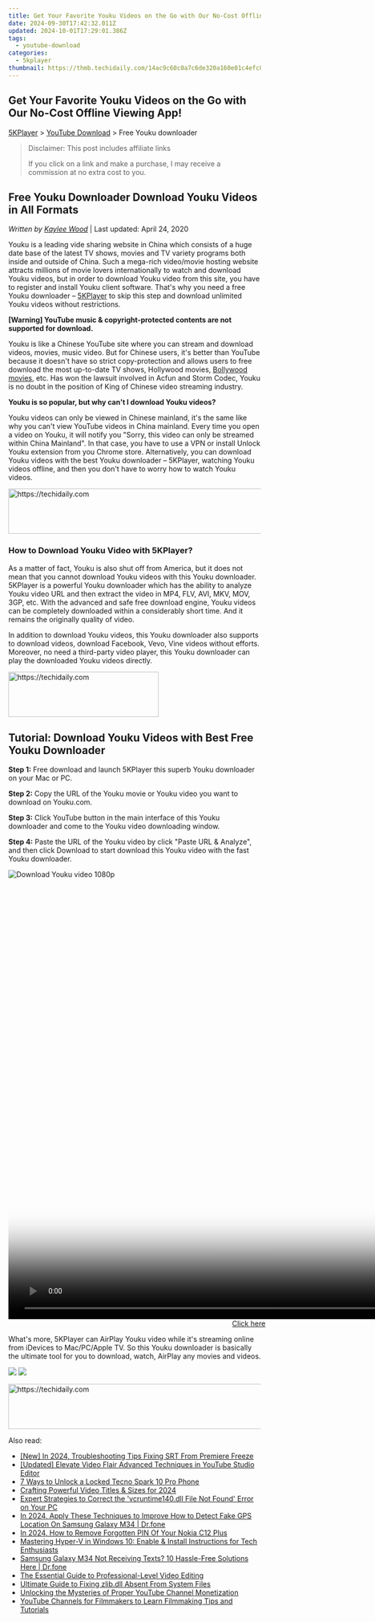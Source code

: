 ```yaml
---
title: Get Your Favorite Youku Videos on the Go with Our No-Cost Offline Viewing App!
date: 2024-09-30T17:42:32.011Z
updated: 2024-10-01T17:29:01.386Z
tags:
  - youtube-download
categories:
  - 5kplayer
thumbnail: https://thmb.techidaily.com/14ac9c60c0a7c6de320a160e01c4efc88f6a5375e7f1f2f22a50af90ed0a0cd5.jpg
---
```


## Get Your Favorite Youku Videos on the Go with Our No-Cost Offline Viewing App!

[5KPlayer](https://tools.techidaily.com/5kplayer/products/) \> [YouTube Download](https://tools.techidaily.com/5kplayer/youtube-download/) \> Free Youku downloader

>  Disclaimer: This post includes affiliate links
>
>  If you click on a link and make a purchase, I may receive a commission at no extra cost to you.
>

## Free Youku Downloader Download Youku Videos in All Formats

 _Written by [Kaylee Wood](https://www.quora.com/profile/Amanda-Hu-21)_ | Last updated: April 24, 2020 

Youku is a leading vide sharing website in China which consists of a huge date base of the latest TV shows, movies and TV variety programs both inside and outside of China. Such a mega-rich video/movie hosting website attracts millions of movie lovers internationally to watch and download Youku videos, but in order to download Youku video from this site, you have to register and install Youku client software. That's why you need a free Youku downloader – [5KPlayer](https://tools.techidaily.com/5kplayer/products/) to skip this step and download unlimited Youku videos without restrictions.

**\[Warning\] YouTube music & copyright-protected contents are not supported for download.**

Youku is like a Chinese YouTube site where you can stream and download videos, movies, music video. But for Chinese users, it's better than YouTube because it doesn't have so strict copy-protection and allows users to free download the most up-to-date TV shows, Hollywood movies, [Bollywood movies](https://tools.techidaily.com/5kplayer/youtube-download/), etc. Has won the lawsuit involved in Acfun and Storm Codec, Youku is no doubt in the position of King of Chinese video streaming industry. 

**Youku is so popular, but why can't I download Youku videos?**

Youku videos can only be viewed in Chinese mainland, it's the same like why you can't view YouTube videos in China mainland. Every time you open a video on Youku, it will notify you "Sorry, this video can only be streamed within China Mainland". In that case, you have to use a VPN or install Unlock Youku extension from you Chrome store. Alternatively, you can download Youku videos with the best Youku downloader – 5KPlayer, watching Youku videos offline, and then you don't have to worry how to watch Youku videos. 

<!-- affiliate ads begin -->
<a href="https://25home.pxf.io/c/5597632/2148650/16836" target="_top" id="2148650">
  <img src="//a.impactradius-go.com/display-ad/16836-2148650" border="0" alt="https://techidaily.com" width="728" height="90"/>
</a>
<img height="0" width="0" src="https://25home.pxf.io/i/5597632/2148650/16836" style="position:absolute;visibility:hidden;" border="0" />
<!-- affiliate ads end -->

### How to Download Youku Video with 5KPlayer?

As a matter of fact, Youku is also shut off from America, but it does not mean that you cannot download Youku videos with this Youku downloader. 5KPlayer is a powerful Youku downloader which has the ability to analyze Youku video URL and then extract the video in MP4, FLV, AVI, MKV, MOV, 3GP, etc. With the advanced and safe free download engine, Youku videos can be completely downloaded within a considerably short time. And it remains the originally quality of video. 

In addition to download Youku videos, this Youku downloader also supports to download videos, download Facebook, Vevo, Vine videos without efforts. Moreover, no need a third-party video player, this Youku downloader can play the downloaded Youku videos directly. 

<!-- affiliate ads begin -->
<a href="https://aligracehair.sjv.io/c/5597632/2135370/19272" target="_top" id="2135370">
  <img src="//a.impactradius-go.com/display-ad/19272-2135370" border="0" alt="https://techidaily.com" width="300" height="90"/>
</a>
<img height="0" width="0" src="https://aligracehair.sjv.io/i/5597632/2135370/19272" style="position:absolute;visibility:hidden;" border="0" />
<!-- affiliate ads end -->

##  Tutorial: Download Youku Videos with Best Free Youku Downloader

**Step 1:**  Free download and launch 5KPlayer this superb Youku downloader on your Mac or PC. 

**Step 2:** Copy the URL of the Youku movie or Youku video you want to download on Youku.com.

**Step 3:** Click YouTube button in the main interface of this Youku downloader and come to the Youku video downloading window.

**Step 4:** Paste the URL of the Youku video by click "Paste URL & Analyze", and then click Download to start download this Youku video with the fast Youku downloader. 

![Download Youku video 1080p](https://www.5kplayer.com/youtube-download/img/download-drake-one-dance.jpg) 

<!-- affiliate ads begin -->
<span id="701707">
					<video width="1536" height="864" style="cursor:pointer"
           poster="//a.impactradius-go.com/display-clicktoplayimage/701707.png"
           onclick="if(!this.playClicked){this.play();this.setAttribute('controls',true);this.playClicked=true;}">
	   <source src="//a.impactradius-go.com/display-ad/7443-701707">
	   <img src="//a.impactradius-go.com/display-clicktoplayimage/701707.png" style="border: none; height: 100%; width: 100%; object-fit: contain">
	</video>
	<div style="width:960px;text-align:center"><a href="javascript:window.open(decodeURIComponent('https%3A%2F%2Fappsumo.8odi.net%2Fc%2F5597632%2F701707%2F7443'), '_blank');void(0);">Click here</a></div>
</span>
<img height="0" width="0" src="https://imp.pxf.io/i/5597632/701707/7443" style="position:absolute;visibility:hidden;" border="0" />
<!-- affiliate ads end -->

What's more, 5KPlayer can AirPlay Youku video while it's streaming online from iDevices to Mac/PC/Apple TV. So this Youku downloader is basically the ultimate tool for you to download, watch, AirPlay any movies and videos. 

[![](https://www.5kplayer.com/youtube-download/../button/freedownwhitewin.png)](https://tools.techidaily.com/5kplayer/products/) [![](https://www.5kplayer.com/youtube-download/../button/freedownbackmac.png)](https://tools.techidaily.com/5kplayer/products/)

<!-- affiliate ads begin -->
<a href="https://versadesk.pxf.io/c/5597632/1815679/21290" target="_top" id="1815679">
  <img src="//a.impactradius-go.com/display-ad/21290-1815679" border="0" alt="https://techidaily.com" width="728" height="90"/>
</a>
<img height="0" width="0" src="https://versadesk.pxf.io/i/5597632/1815679/21290" style="position:absolute;visibility:hidden;" border="0" />
<!-- affiliate ads end -->

<ins class="adsbygoogle"
     style="display:block"
     data-ad-format="autorelaxed"
     data-ad-client="ca-pub-7571918770474297"
     data-ad-slot="1223367746"></ins>

<ins class="adsbygoogle"
     style="display:block"
     data-ad-client="ca-pub-7571918770474297"
     data-ad-slot="8358498916"
     data-ad-format="auto"
     data-full-width-responsive="true"></ins>

<span class="atpl-alsoreadstyle">Also read:</span>
<div><ul>
<li><a href="https://fox-cloud.techidaily.com/new-in-2024-troubleshooting-tips-fixing-srt-from-premiere-freeze/"><u>[New] In 2024, Troubleshooting Tips Fixing SRT From Premiere Freeze</u></a></li>
<li><a href="https://youtube-video-recordings.techidaily.com/updated-elevate-video-flair-advanced-techniques-in-youtube-studio-editor/"><u>[Updated] Elevate Video Flair Advanced Techniques in YouTube Studio Editor</u></a></li>
<li><a href="https://unlock-android.techidaily.com/7-ways-to-unlock-a-locked-tecno-spark-10-pro-phone-by-drfone-android/"><u>7 Ways to Unlock a Locked Tecno Spark 10 Pro Phone</u></a></li>
<li><a href="https://youtube-video-recordings.techidaily.com/crafting-powerful-video-titles-and-sizes-for-2024/"><u>Crafting Powerful Video Titles & Sizes for 2024</u></a></li>
<li><a href="https://common-error.techidaily.com/expert-strategies-to-correct-the-vcruntime140dll-file-not-found-error-on-your-pc/"><u>Expert Strategies to Correct the 'vcruntime140.dll File Not Found' Error on Your PC</u></a></li>
<li><a href="https://fake-location.techidaily.com/in-2024-apply-these-techniques-to-improve-how-to-detect-fake-gps-location-on-samsung-galaxy-m34-drfone-by-drfone-virtual-android/"><u>In 2024, Apply These Techniques to Improve How to Detect Fake GPS Location On Samsung Galaxy M34 | Dr.fone</u></a></li>
<li><a href="https://easy-unlock-android.techidaily.com/in-2024-how-to-remove-forgotten-pin-of-your-nokia-c12-plus-by-drfone-android/"><u>In 2024, How to Remove Forgotten PIN Of Your Nokia C12 Plus</u></a></li>
<li><a href="https://win-answers.techidaily.com/mastering-hyper-v-in-windows-10-enable-and-install-instructions-for-tech-enthusiasts/"><u>Mastering Hyper-V in Windows 10: Enable & Install Instructions for Tech Enthusiasts</u></a></li>
<li><a href="https://howto.techidaily.com/samsung-galaxy-m34-not-receiving-texts-10-hassle-free-solutions-here-drfone-by-drfone-fix-android-problems-fix-android-problems/"><u>Samsung Galaxy M34 Not Receiving Texts? 10 Hassle-Free Solutions Here | Dr.fone</u></a></li>
<li><a href="https://youtube-video-recordings.techidaily.com/the-essential-guide-to-professional-level-video-editing/"><u>The Essential Guide to Professional-Level Video Editing</u></a></li>
<li><a href="https://technical-tips.techidaily.com/ultimate-guide-to-fixing-zlibdll-absent-from-system-files/"><u>Ultimate Guide to Fixing zlib.dll Absent From System Files</u></a></li>
<li><a href="https://youtube-video-recordings.techidaily.com/unlocking-the-mysteries-of-proper-youtube-channel-monetization/"><u>Unlocking the Mysteries of Proper YouTube Channel Monetization</u></a></li>
<li><a href="https://youtube-video-recordings.techidaily.com/youtube-channels-for-filmmakers-to-learn-filmmaking-tips-and-tutorials/"><u>YouTube Channels for Filmmakers to Learn Filmmaking Tips and Tutorials</u></a></li>
</ul></div>

